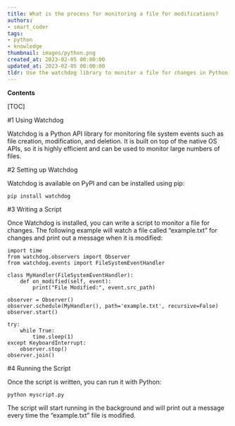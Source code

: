 ```yaml
---
title: What is the process for monitoring a file for modifications?
authors:
- smart_coder
tags:
- python
- knowledge
thumbnail: images/python.png
created_at: 2023-02-05 00:00:00
updated_at: 2023-02-05 00:00:00
tldr: Use the watchdog library to monitor a file for changes in Python.
---
```


**Contents**

[TOC]

#1 Using Watchdog

Watchdog is a Python API library for monitoring file system events such as file creation, modification, and deletion. It is built on top of the native OS APIs, so it is highly efficient and can be used to monitor large numbers of files.

#2 Setting up Watchdog

Watchdog is available on PyPI and can be installed using pip:

```
pip install watchdog
```

#3 Writing a Script

Once Watchdog is installed, you can write a script to monitor a file for changes. The following example will watch a file called “example.txt” for changes and print out a message when it is modified:

```
import time
from watchdog.observers import Observer
from watchdog.events import FileSystemEventHandler

class MyHandler(FileSystemEventHandler):
    def on_modified(self, event):
        print("File Modified:", event.src_path)

observer = Observer()
observer.schedule(MyHandler(), path='example.txt', recursive=False)
observer.start()

try:
    while True:
        time.sleep(1)
except KeyboardInterrupt:
    observer.stop()
observer.join()
```

#4 Running the Script

Once the script is written, you can run it with Python:

```
python myscript.py
```

The script will start running in the background and will print out a message every time the “example.txt” file is modified.
